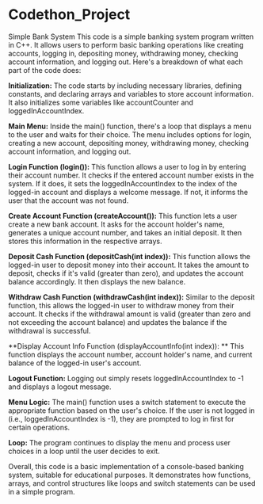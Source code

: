 # Codethon_Project
Simple Bank System
This code is a simple banking system program written in C++. It allows users to perform basic banking operations like creating accounts, logging in, depositing money, withdrawing money, checking account information, and logging out. Here's a breakdown of what each part of the code does:

**Initialization:**
The code starts by including necessary libraries, defining constants, and declaring arrays and variables to store account information. It also initializes some variables like accountCounter and loggedInAccountIndex.

**Main Menu:**
Inside the main() function, there's a loop that displays a menu to the user and waits for their choice. The menu includes options for login, creating a new account, depositing money, withdrawing money, checking account information, and logging out.

**Login Function (login()):**
This function allows a user to log in by entering their account number. It checks if the entered account number exists in the system. If it does, it sets the loggedInAccountIndex to the index of the logged-in account and displays a welcome message. If not, it informs the user that the account was not found.

**Create Account Function (createAccount()):**
This function lets a user create a new bank account. It asks for the account holder's name, generates a unique account number, and takes an initial deposit. It then stores this information in the respective arrays.

**Deposit Cash Function (depositCash(int index)):**
This function allows the logged-in user to deposit money into their account. It takes the amount to deposit, checks if it's valid (greater than zero), and updates the account balance accordingly. It then displays the new balance.

**Withdraw Cash Function (withdrawCash(int index)):**
Similar to the deposit function, this allows the logged-in user to withdraw money from their account. It checks if the withdrawal amount is valid (greater than zero and not exceeding the account balance) and updates the balance if the withdrawal is successful.

**Display Account Info Function (displayAccountInfo(int index)): **
This function displays the account number, account holder's name, and current balance of the logged-in user's account.

**Logout Function:**
Logging out simply resets loggedInAccountIndex to -1 and displays a logout message.

**Menu Logic:**
The main() function uses a switch statement to execute the appropriate function based on the user's choice. If the user is not logged in (i.e., loggedInAccountIndex is -1), they are prompted to log in first for certain operations.

**Loop:**
The program continues to display the menu and process user choices in a loop until the user decides to exit.

Overall, this code is a basic implementation of a console-based banking system, suitable for educational purposes. It demonstrates how functions, arrays, and control structures like loops and switch statements can be used in a simple program.
